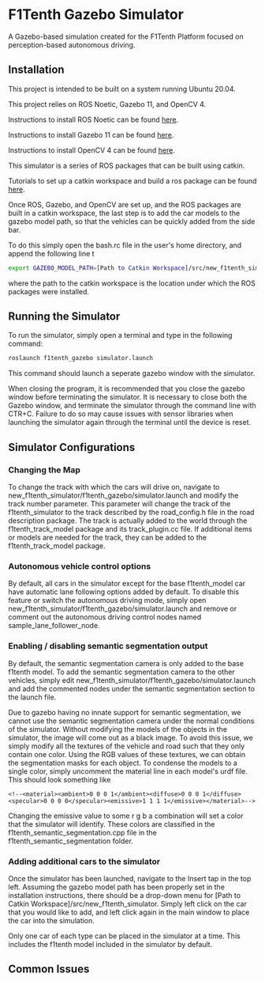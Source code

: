 # F1Tenth Gazebo Simulator

A Gazebo-based simulation created for the F1Tenth Platform focused on perception-based autonomous driving.


## Installation
This project is intended to be built on a system running Ubuntu 20.04.

This project relies on ROS Noetic, Gazebo 11, and OpenCV 4.

Instructions to install ROS Noetic can be found [here](http://wiki.ros.org/noetic/Installation/Ubuntu).

Instructions to install Gazebo 11 can be found [here](https://classic.gazebosim.org/tutorials?tut=install_ubuntu).

Instructions to install OpenCV 4 can be found [here](https://docs.opencv.org/4.x/d7/d9f/tutorial_linux_install.html).

This simulator is a series of ROS packages that can be built using catkin.

Tutorials to set up a catkin workspace and build a ros package can be found [here](https://wiki.ros.org/catkin/Tutorials).  

Once ROS, Gazebo, and OpenCV are set up, and the ROS packages are built in a catkin workspace, the last step is to add the car models to the gazebo model path, so that the vehicles can be quickly added from the side bar.

To do this simply open the bash.rc file in the user's home directory, and append the following line t
```bash
export GAZEBO_MODEL_PATH=[Path to Catkin Workspace]/src/new_f1tenth_simulator
```
where the path to the catkin workspace is the location under which the ROS packages were installed.

## Running the Simulator
To run the simulator, simply open a terminal and type in the following command:

```bash
roslaunch f1tenth_gazebo simulator.launch
```

This command should launch a seperate gazebo window with the simulator. 

When closing the program, it is recommended that you close the gazebo window before terminating the simulator. It is necessary to close both the Gazebo window, and terminate the simulator through the command line with CTR+C. Failure to do so may cause issues with sensor libraries when launching the simulator again through the terminal until the device is reset.

## Simulator Configurations
### Changing the Map
To change the track with which the cars will drive on, navigate to new_f1tenth_simulator/f1tenth_gazebo/simulator.launch and modify the track number parameter. This parameter will change the track of the f1tenth_simulator to the track described by the road_config.h file in the road description package. The track is actually added to the world through the f1tenth_track_model package and its track_plugin.cc file. If additional items or models are needed for the track, they can be added to the f1tenth_track_model package.

### Autonomous vehicle control options
By default, all cars in the simulator except for the base f1tenth_model car have automatic lane following options added by default. To disable this feature or switch the autonomous driving mode, simply open new_f1tenth_simulator/f1tenth_gazebo/simulator.launch  and remove or comment out the autonomous driving control nodes named sample_lane_follower_node.

### Enabling / disabling semantic segmentation output
By default, the semantic segmentation camera is only added to the base f1tenth model. To add the semantic segmentation camera to the other vehicles, simply edit new_f1tenth_simulator/f1tenth_gazebo/simulator.launch and add the commented nodes under the semantic segmentation section to the launch file. 

Due to gazebo having no innate support for semantic segmentation, we cannot use the semantic segmentation camera under the normal conditions of the simulator. Without modifying the models of the objects in the simulator, the image will come out as a black image. To avoid this issue, we simply modify all the textures of the vehicle and road such that they only contain one color. Using the RGB values of these textures, we can obtain the segmentation masks for each object. To condense the models to a single color, simply uncomment the material line in each model's urdf file. 
This should look something like
```
<!--<material><ambient>0 0 0 1</ambient><diffuse>0 0 0 1</diffuse><specular>0 0 0 0</specular><emissive>1 1 1 1</emissive></material>-->

``` 
Changing the emissive value to some r g b a combination will set a color that the simulator will identify. These colors are classified in the f1tenth_semantic_segmentation.cpp file in the f1tenth_semantic_segmentation folder.

### Adding additional cars to the simulator
Once the simulator has been launched, navigate to the Insert tap in the top left. Assuming the gazebo model path has been properly set in the installation instructions, there should be a drop-down menu for [Path to Catkin Workspace]/src/new_f1tenth_simulator. Simply left click on the car that you would like to add, and left click again in the main window to place the car into the simulation. 

Only one car of each type can be placed in the simulator at a time. This includes the f1tenth model included in the simulator by default.


## Common Issues
